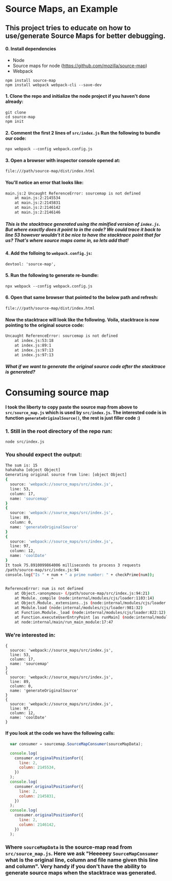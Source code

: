 # Source Maps, an Example

## This project tries to educate on how to use/generate Source Maps for better debugging.

#### 0. Install dependencies
- Node
- Source maps for node (https://github.com/mozilla/source-map)
- Webpack
```
npm install source-map
npm install webpack webpack-cli --save-dev
```

#### 1. Clone the repo and initialize the node project if you haven't done already:
```
git clone 
cd source-map
npm init
```

#### 2. Comment the first 2 lines of `src/index.js` Run the following to bundle our code:
```
npx webpack --config webpack.config.js
```

#### 3. Open a browser with inspector console opened at:
```
file:///path/source-map/dist/index.html
```

#### You'll notice an error that looks like:
```sh
main.js:2 Uncaught ReferenceError: sourcemap is not defined
    at main.js:2:2145534
    at main.js:2:2145831
    at main.js:2:2146142
    at main.js:2:2146146
```

##### This is the stacktrace generated using the minified version of `index.js`. But where exactly does it point to in the code? We could trace it back to line 53 however wouldn't it be nice to have the stacktrace point that for us? That's where source maps come in, so lets add that!

#### 4. Add the folloing to `webpack.config.js`:
```
devtool: 'source-map',
```

#### 5. Run the following to generate re-bundle:
```
npx webpack --config webpack.config.js
```

#### 6. Open that same browser that pointed to the below path and refresh:
```
file:///path/source-map/dist/index.html
```

#### Now the stacktrace will look like the following. Voila, stacktrace is now pointing to the original source code:

```sh
Uncaught ReferenceError: sourcemap is not defined
    at index.js:53:18
    at index.js:89:1
    at index.js:97:13
    at index.js:97:13
```

##### What if we want to generate the original source code after the stacktrace is generated?
# Consuming source map

#### I took the liberty to copy paste the source map from above to `src/source_map.js` which is used by `src/index.js`. The interested code is in function `generateOriginalSource()`, the rest is just filler code :)

### 1. Still in the root directory of the repo run:
```
node src/index.js
```

### You should expect the output:
```sh
The sum is: 15
hahahaha [object Object]
Generating original source from line: [object Object]
{
  source: 'webpack://source_maps/src/index.js',
  line: 53,
  column: 17,
  name: 'sourcemap'
}
{
  source: 'webpack://source_maps/src/index.js',
  line: 89,
  column: 0,
  name: 'generateOriginalSource'
}
{
  source: 'webpack://source_maps/src/index.js',
  line: 97,
  column: 12,
  name: 'coolDate'
}
It took 75.8910099864006 milliseconds to process 3 requests
/path/source-map/src/index.js:94
console.log("Is " + num + " a prime number: " + checkPrime(num));
                    ^

ReferenceError: num is not defined
    at Object.<anonymous> (/path/source-map/src/index.js:94:21)
    at Module._compile (node:internal/modules/cjs/loader:1103:14)
    at Object.Module._extensions..js (node:internal/modules/cjs/loader:1155:10)
    at Module.load (node:internal/modules/cjs/loader:981:32)
    at Function.Module._load (node:internal/modules/cjs/loader:822:12)
    at Function.executeUserEntryPoint [as runMain] (node:internal/modules/run_main:77:12)
    at node:internal/main/run_main_module:17:47
```

### We're interested in:
```
{
  source: 'webpack://source_maps/src/index.js',
  line: 53,
  column: 17,
  name: 'sourcemap'
}
{
  source: 'webpack://source_maps/src/index.js',
  line: 89,
  column: 0,
  name: 'generateOriginalSource'
}
{
  source: 'webpack://source_maps/src/index.js',
  line: 97,
  column: 12,
  name: 'coolDate'
}
```

#### If you look at the code we have the following calls:
```javascript
  var consumer = sourcemap.SourceMapConsumer(sourceMapData);

  console.log(
    consumer.originalPositionFor({
      line: 2,
      column: 2145534,
    })
  );
  console.log(
    consumer.originalPositionFor({
      line: 2,
      column: 2145831,
    })
  );
  console.log(
    consumer.originalPositionFor({
      line: 2,
      column: 2146142,
    })
  );
```
### Where `sourceMapData` is the source-map read from `src/source_map.js`. Here we ask "Heeeeey `SourceMapConsumer` what is the original line, column and file name given this line and column". Very handy if you don't have the ability to generate source maps when the stacktrace was generated.